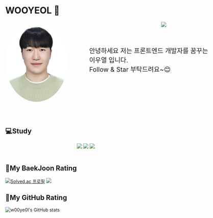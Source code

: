 <h1> WOOYEOL 👋 </h1>

<a href="https://hits.seeyoufarm.com"><img src="https://hits.seeyoufarm.com/api/count/incr/badge.svg?url=https%3A%2F%2Fgithub.com%2Fw00ye0l&count_bg=%23CACACA&title_bg=%23C27CFF&icon=googlefit.svg&icon_color=%23AE00FF&title=VISITOR&edge_flat=true" align="right"/></a>

<div style="display:flex; align-items:center;">

<img src="README.assets/증명사진_22.jpg" alt="증명사진_22" style="width:200px; height:250px; border-radius:50%; display:block;" />

<content style="display:flex; transform: translateX(30%); margin:-50px; padding:-20px; font-size:20px">안녕하세요 저는 프론트엔드 개발자를 꿈꾸는 이우열 입니다.<br>Follow & Star 부탁드려요~😊</content>

</div>

<br><br>

<h2>💻Study</h2>

<div style="text-align:center">    
  <img src="https://img.shields.io/badge/HTML5-red?style=flat-square&logo=html5&logoColor=white"/>
  <img src="https://img.shields.io/badge/CSS-orange?style=flat-square&logo=css3&logoColor=white"/>
  <img src="https://img.shields.io/badge/JAVASCRIPT-yellow?style=flat-square&logo=javascript&logoColor=white"/>
</div>

<br>

<h2>🚀My BaekJoon Rating</h2>

<div>

  [![Solved.ac 프로필](http://mazassumnida.wtf/api/v2/generate_badge?boj=lwyeol)](https://solved.ac/lwyeol)
  <img src="http://mazandi.herokuapp.com/api?handle=lwyeol&theme=dark"/>

</div>

<h2>🚀My GitHub Rating</h2>

![w00ye0l's GitHub stats](https://github-readme-stats.vercel.app/api?username=w00ye0l&count_private=true)

